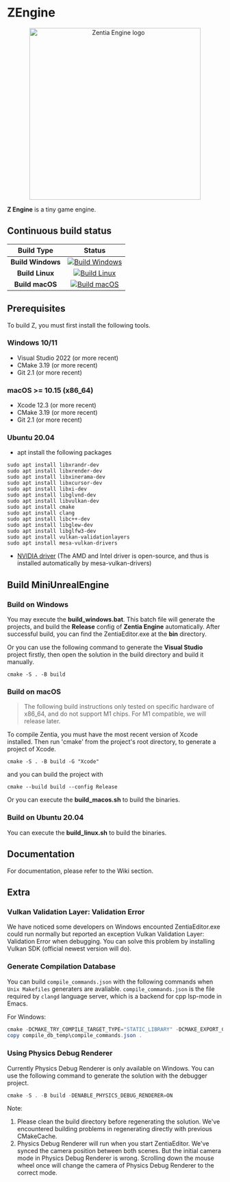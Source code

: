 # ZEngine 

<p align="center">
  <a href="https://zentia.github.io">
    <img src="engine/source/editor/resource/ZentiaEngine.png" width="400" alt="Zentia Engine logo">
  </a>
</p>

**Z Engine** is a tiny game engine.

## Continuous build status

|    Build Type     |                                                                                      Status                                                                                      |
| :---------------: | :------------------------------------------------------------------------------------------------------------------------------------------------------------------------------: |
| **Build Windows** | [![Build Windows](https://github.com/zentia/ZEngine/actions/workflows/build_windows.yml/badge.svg)](https://github.com/zentia/ZEngine/workflows/build_windows.yml) |
|  **Build Linux**  |    [![Build Linux](https://github.com/zentia/ZEngine/actions/workflows/build_linux.yml/badge.svg)](https://github.com/zentia/ZEngine/actions/workflows/build_linux.yml)    |
|  **Build macOS**  |    [![Build macOS](https://github.com/zentia/ZEngine/actions/workflows/build_macos.yml/badge.svg)](https://github.com/zentia/ZEngine/actions/workflows/build_macos.yml)    |

## Prerequisites

To build Z, you must first install the following tools.

### Windows 10/11
- Visual Studio 2022 (or more recent)
- CMake 3.19 (or more recent)
- Git 2.1 (or more recent)

### macOS >= 10.15 (x86_64)
- Xcode 12.3 (or more recent)
- CMake 3.19 (or more recent)
- Git 2.1 (or more recent)

### Ubuntu 20.04
 - apt install the following packages
```
sudo apt install libxrandr-dev
sudo apt install libxrender-dev
sudo apt install libxinerama-dev
sudo apt install libxcursor-dev
sudo apt install libxi-dev
sudo apt install libglvnd-dev
sudo apt install libvulkan-dev
sudo apt install cmake
sudo apt install clang
sudo apt install libc++-dev
sudo apt install libglew-dev
sudo apt install libglfw3-dev
sudo apt install vulkan-validationlayers
sudo apt install mesa-vulkan-drivers
```
- [NVIDIA driver](https://docs.nvidia.com/cuda/cuda-installation-guide-linux/index.html#runfile) (The AMD and Intel driver is open-source, and thus is installed automatically by mesa-vulkan-drivers)

## Build MiniUnrealEngine

### Build on Windows
You may execute the **build_windows.bat**. This batch file will generate the projects, and build the **Release** config of **Zentia Engine** automatically. After successful build, you can find the ZentiaEditor.exe at the **bin** directory.

Or you can use the following command to generate the **Visual Studio** project firstly, then open the solution in the build directory and build it manually.
```
cmake -S . -B build
```

### Build on macOS

> The following build instructions only tested on specific hardware of x86_64, and do not support M1 chips. For M1 compatible, we will release later.

To compile Zentia, you must have the most recent version of Xcode installed.
Then run 'cmake' from the project's root directory, to generate a project of Xcode.

```
cmake -S . -B build -G "Xcode"
```
and you can build the project with
```
cmake --build build --config Release
```

Or you can execute the **build_macos.sh** to build the binaries.

### Build on Ubuntu 20.04
You can execute the **build_linux.sh** to build the binaries.

## Documentation
For documentation, please refer to the Wiki section.

## Extra

### Vulkan Validation Layer: Validation Error
We have noticed some developers on Windows encounted ZentiaEditor.exe could run normally but reported an exception Vulkan Validation Layer: Validation Error
when debugging. You can solve this problem by installing Vulkan SDK (official newest version will do).

### Generate Compilation Database

You can build `compile_commands.json` with the following commands when `Unix Makefiles` generaters are avaliable. `compile_commands.json` is the file
required by `clangd` language server, which is a backend for cpp lsp-mode in Emacs.

For Windows:

``` powershell
cmake -DCMAKE_TRY_COMPILE_TARGET_TYPE="STATIC_LIBRARY" -DCMAKE_EXPORT_COMPILE_COMMANDS=ON -S . -B compile_db_temp -G "Unix Makefiles"
copy compile_db_temp\compile_commands.json .
```

### Using Physics Debug Renderer
Currently Physics Debug Renderer is only available on Windows. You can use the following command to generate the solution with the debugger project.

``` powershell
cmake -S . -B build -DENABLE_PHYSICS_DEBUG_RENDERER=ON
```

Note:
1. Please clean the build directory before regenerating the solution. We've encountered building problems in regenerating directly with previous CMakeCache.
2. Physics Debug Renderer will run when you start ZentiaEditor. We've synced the camera position between both scenes. But the initial camera mode in Physics Debug Renderer is wrong. Scrolling down the mouse wheel once will change the camera of Physics Debug Renderer to the correct mode.
